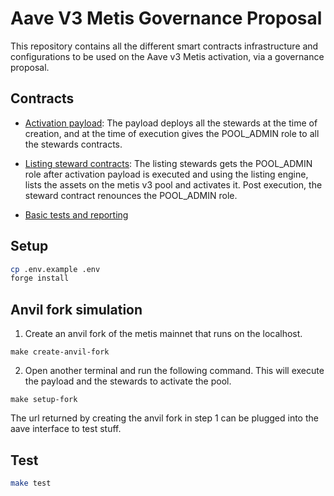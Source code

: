 # Aave V3 Metis Governance Proposal

This repository contains all the different smart contracts infrastructure and configurations to be used on the Aave v3 Metis activation, via a governance proposal.

## Contracts

- [Activation payload](./src/contracts/AaveV3MetisInitialPayload.sol): The payload deploys all the stewards at the time of creation, and at the time of execution gives the POOL_ADMIN role to all the stewards contracts.

- [Listing steward contracts](./src/contracts/stewards/): The listing stewards gets the POOL_ADMIN role after activation payload is executed and using the listing engine, lists the assets on the metis v3 pool and activates it. Post execution, the steward contract renounces the POOL_ADMIN role.

- [Basic tests and reporting](./tests/AaveV3MetisActivation.t.sol)

## Setup

```sh
cp .env.example .env
forge install
```

## Anvil fork simulation

1. Create an anvil fork of the metis mainnet that runs on the localhost.
```
make create-anvil-fork
```
2. Open another terminal and run the following command. This will execute the payload and the stewards to activate the pool.
```
make setup-fork
```

The url returned by creating the anvil fork in step 1 can be plugged into the aave interface to test stuff.

## Test

```sh
make test
```
